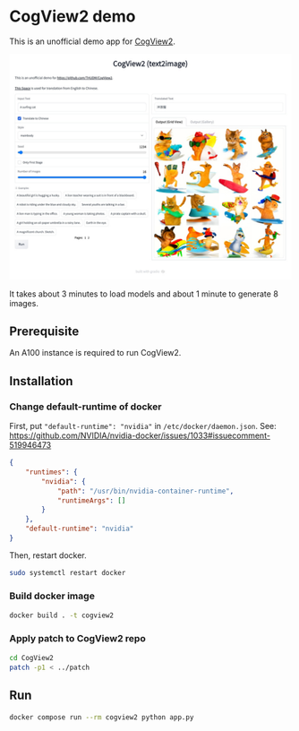 # CogView2 demo
This is an unofficial demo app for [CogView2](https://github.com/THUDM/CogView2).

![screenshot](assets/screenshot.jpg)

It takes about 3 minutes to load models and about 1 minute to generate 8 images.

## Prerequisite
An A100 instance is required to run CogView2.

## Installation
### Change default-runtime of docker
First, put `"default-runtime": "nvidia"` in `/etc/docker/daemon.json`.
See: https://github.com/NVIDIA/nvidia-docker/issues/1033#issuecomment-519946473
```json
{
    "runtimes": {
        "nvidia": {
            "path": "/usr/bin/nvidia-container-runtime",
            "runtimeArgs": []
        }
    },
    "default-runtime": "nvidia"
}
```

Then, restart docker.
```bash
sudo systemctl restart docker
```

### Build docker image
```bash
docker build . -t cogview2
```

### Apply patch to CogView2 repo
```bash
cd CogView2
patch -p1 < ../patch
```

## Run
```bash
docker compose run --rm cogview2 python app.py
```
